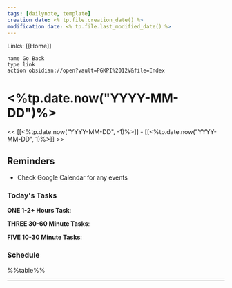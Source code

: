 ```yaml
---
tags: [dailynote, template]
creation date: <% tp.file.creation_date() %>
modification date: <% tp.file.last_modified_date() %>
---
```

Links: [[Home]]
```button
name Go Back
type link
action obsidian://open?vault=PGKPI%2012V&file=Index
```
# <%tp.date.now("YYYY-MM-DD")%>

<< [[<%tp.date.now("YYYY-MM-DD", -1)%>]] - [[<%tp.date.now("YYYY-MM-DD", 1)%>]] >>

## Reminders

- Check Google Calendar for any events

### Today's Tasks

**ONE 1-2+ Hours Task**:

**THREE 30-60 Minute Tasks**:

**FIVE 10-30 Minute Tasks**:


### Schedule
%%table%%
___